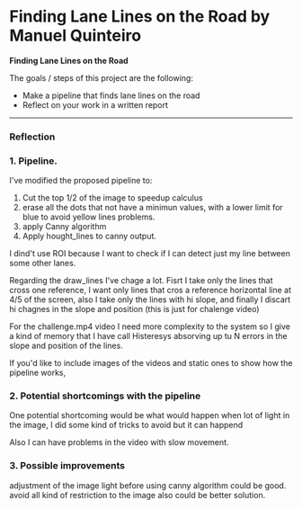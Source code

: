 # **Finding Lane Lines on the Road by Manuel Quinteiro** 


**Finding Lane Lines on the Road**

The goals / steps of this project are the following:
* Make a pipeline that finds lane lines on the road
* Reflect on your work in a written report


[//]: # (Image References)

[image1]: ./examples/grayscale.jpg "Grayscale"

---

### Reflection

### 1. Pipeline.

I've modified the proposed pipeline to:

1) Cut the top 1/2 of the image to speedup calculus
2) erase all the dots that not have a minimun values, with a lower limit for blue to avoid yellow lines problems.
3) apply Canny algorithm 
4) Apply hought_lines to canny output.

I dind't use ROI because I want to check if I can detect just my line between some other lanes.

Regarding the draw_lines I've chage a lot.
Fisrt I take only the lines that cross one reference, I want only lines that cros a reference horizontal line at 4/5 of the screen, also I take only the lines with hi slope, and finally I discart hi chagnes in the slope and position (this is just for chalenge video)

For the challenge.mp4 video I need more complexity to the system so I give a kind of memory that I have call Histeresys 
absorving up tu N errors in the slope and position of the lines.

If you'd like to include images of the videos and static ones to show how the pipeline works, 

[image2]:(test_images_output/video2.png)


### 2. Potential shortcomings with the pipeline


One potential shortcoming would be what would happen when lot of light in the image, I did some kind of tricks to avoid but it can happend

Also I can have problems in the video with slow movement.




### 3. Possible improvements

adjustment of the image light before using canny algorithm could be good.
avoid all kind of restriction to the image also could be better solution.
